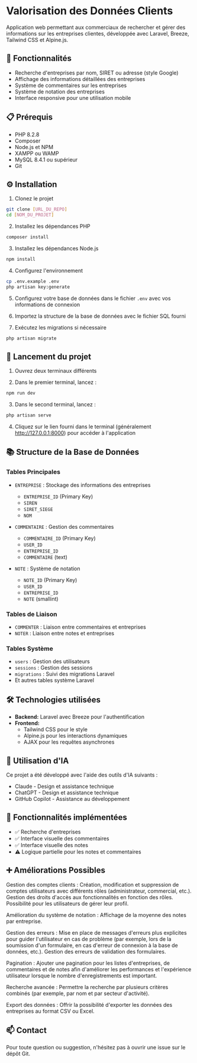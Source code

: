 # Valorisation des Données Clients

Application web permettant aux commerciaux de rechercher et gérer des informations sur les entreprises clientes, développée avec Laravel, Breeze, Tailwind CSS et Alpine.js.

## 🚀 Fonctionnalités

- Recherche d'entreprises par nom, SIRET ou adresse (style Google)
- Affichage des informations détaillées des entreprises
- Système de commentaires sur les entreprises
- Système de notation des entreprises
- Interface responsive pour une utilisation mobile

## 📋 Prérequis

- PHP 8.2.8
- Composer
- Node.js et NPM
- XAMPP ou WAMP
- MySQL 8.4.1 ou supérieur
- Git

## ⚙️ Installation

1. Clonez le projet
```bash
git clone [URL_DU_REPO]
cd [NOM_DU_PROJET]
```

2. Installez les dépendances PHP
```bash
composer install
```

3. Installez les dépendances Node.js
```bash
npm install
```

4. Configurez l'environnement
```bash
cp .env.example .env
php artisan key:generate
```

5. Configurez votre base de données dans le fichier `.env` avec vos informations de connexion

6. Importez la structure de la base de données avec le fichier SQL fourni

7. Exécutez les migrations si nécessaire
```bash
php artisan migrate
```

## 🚦 Lancement du projet

1. Ouvrez deux terminaux différents

2. Dans le premier terminal, lancez :
```bash
npm run dev
```

3. Dans le second terminal, lancez :
```bash
php artisan serve
```

4. Cliquez sur le lien fourni dans le terminal (généralement http://127.0.0.1:8000) pour accéder à l'application

## 📚 Structure de la Base de Données

### Tables Principales
- `ENTREPRISE` : Stockage des informations des entreprises
  - `ENTREPRISE_ID` (Primary Key)
  - `SIREN`
  - `SIRET_SIEGE`
  - `NOM`

- `COMMENTAIRE` : Gestion des commentaires
  - `COMMENTAIRE_ID` (Primary Key)
  - `USER_ID`
  - `ENTREPRISE_ID`
  - `COMMENTAIRE` (text)

- `NOTE` : Système de notation
  - `NOTE_ID` (Primary Key)
  - `USER_ID`
  - `ENTREPRISE_ID`
  - `NOTE` (smallint)

### Tables de Liaison
- `COMMENTER` : Liaison entre commentaires et entreprises
- `NOTER` : Liaison entre notes et entreprises

### Tables Système
- `users` : Gestion des utilisateurs
- `sessions` : Gestion des sessions
- `migrations` : Suivi des migrations Laravel
- Et autres tables système Laravel

## 🛠️ Technologies utilisées

- **Backend:** Laravel avec Breeze pour l'authentification
- **Frontend:** 
  - Tailwind CSS pour le style
  - Alpine.js pour les interactions dynamiques
  - AJAX pour les requêtes asynchrones

## 🤖 Utilisation d'IA

Ce projet a été développé avec l'aide des outils d'IA suivants :
- Claude - Design et assistance technique
- ChatGPT - Design et assistance technique
- GitHub Copilot - Assistance au développement

## 🌟 Fonctionnalités implémentées

- ✅ Recherche d'entreprises
- ✅ Interface visuelle des commentaires
- ✅ Interface visuelle des notes
- ⚠️ Logique partielle pour les notes et commentaires

## ➕ Améliorations Possibles
  
Gestion des comptes clients :
Création, modification et suppression de comptes utilisateurs avec différents rôles (administrateur, commercial, etc.).
Gestion des droits d'accès aux fonctionnalités en fonction des rôles.
Possibilité pour les utilisateurs de gérer leur profil.

Amélioration du système de notation :
Affichage de la moyenne des notes par entreprise.

Gestion des erreurs :
Mise en place de messages d'erreurs plus explicites pour guider l'utilisateur en cas de problème (par exemple, lors de la soumission d'un formulaire, en cas d'erreur de connexion à la base de données, etc.).
Gestion des erreurs de validation des formulaires.

Pagination :
Ajouter une pagination pour les listes d'entreprises, de commentaires et de notes afin d'améliorer les performances et l'expérience utilisateur lorsque le nombre d'enregistrements est important.

Recherche avancée :
Permettre la recherche par plusieurs critères combinés (par exemple, par nom et par secteur d'activité).

Export des données :
Offrir la possibilité d'exporter les données des entreprises au format CSV ou Excel.

## 📫 Contact

Pour toute question ou suggestion, n'hésitez pas à ouvrir une issue sur le dépôt Git.

